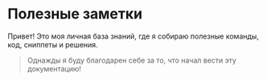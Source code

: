 # Полезные заметки

Привет! Это моя личная база знаний, где я собираю полезные команды, код, сниппеты и решения.

> Однажды я буду благодарен себе за то, что начал вести эту документацию!